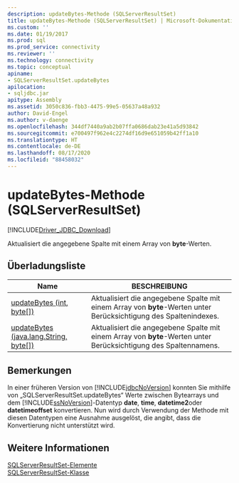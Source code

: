 ```yaml
---
description: updateBytes-Methode (SQLServerResultSet)
title: updateBytes-Methode (SQLServerResultSet) | Microsoft-Dokumentation
ms.custom: ''
ms.date: 01/19/2017
ms.prod: sql
ms.prod_service: connectivity
ms.reviewer: ''
ms.technology: connectivity
ms.topic: conceptual
apiname:
- SQLServerResultSet.updateBytes
apilocation:
- sqljdbc.jar
apitype: Assembly
ms.assetid: 3050c836-fbb3-4475-99e5-05637a48a932
author: David-Engel
ms.author: v-daenge
ms.openlocfilehash: 344df7440a9ab2b07ffa0686dab23e41a5d93842
ms.sourcegitcommit: e700497f962e4c2274df16d9e651059b42ff1a10
ms.translationtype: HT
ms.contentlocale: de-DE
ms.lasthandoff: 08/17/2020
ms.locfileid: "88458032"
---
```

# <a name="updatebytes-method-sqlserverresultset"></a>updateBytes-Methode (SQLServerResultSet)
[!INCLUDE[Driver_JDBC_Download](../../../includes/driver_jdbc_download.md)]

  Aktualisiert die angegebene Spalte mit einem Array von **byte**-Werten.  
  
## <a name="overload-list"></a>Überladungsliste  
  
|Name|BESCHREIBUNG|  
|----------|-----------------|  
|[updateBytes (int, byte&#91;&#93;)](../../../connect/jdbc/reference/updatebytes-method-int-byte.md)|Aktualisiert die angegebene Spalte mit einem Array von **byte**-Werten unter Berücksichtigung des Spaltenindexes.|  
|[updateBytes (java.lang.String, byte&#91;&#93;)](../../../connect/jdbc/reference/updatebytes-method-java-lang-string-byte.md)|Aktualisiert die angegebene Spalte mit einem Array von **byte**-Werten unter Berücksichtigung des Spaltennamens.|  
  
## <a name="remarks"></a>Bemerkungen  
 In einer früheren Version von [!INCLUDE[jdbcNoVersion](../../../includes/jdbcnoversion_md.md)] konnten Sie mithilfe von „SQLServerResultSet.updateBytes“ Werte zwischen Bytearrays und dem [!INCLUDE[ssNoVersion](../../../includes/ssnoversion-md.md)]-Datentyp **date**, **time**, **datetime2**oder **datetimeoffset** konvertieren. Nun wird durch Verwendung der Methode mit diesen Datentypen eine Ausnahme ausgelöst, die angibt, dass die Konvertierung nicht unterstützt wird.  
  
## <a name="see-also"></a>Weitere Informationen  
 [SQLServerResultSet-Elemente](../../../connect/jdbc/reference/sqlserverresultset-members.md)   
 [SQLServerResultSet-Klasse](../../../connect/jdbc/reference/sqlserverresultset-class.md)  
  
  
